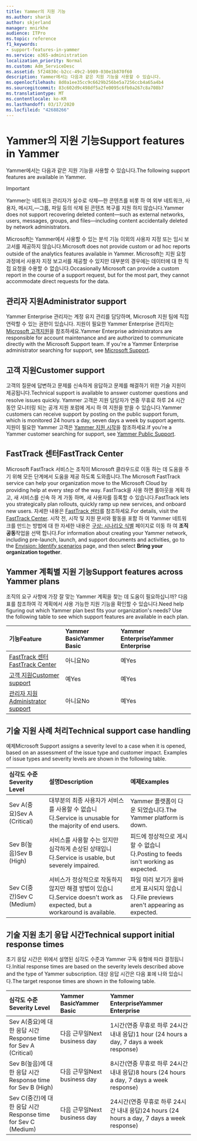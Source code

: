 ```yaml
---
title: Yammer의 지원 기능
ms.author: sharik
author: skjerland
manager: mnirkhe
audience: ITPro
ms.topic: reference
f1_keywords:
- support-features-in-yammer
ms.service: o365-administration
localization_priority: Normal
ms.custom: Adm_ServiceDesc
ms.assetid: 5f24830c-b2cc-49c2-b989-030e1b870f60
description: Yammer에서는 다음과 같은 지원 기능을 사용할 수 있습니다.
ms.openlocfilehash: 8d0a1ee35cc9c6629b256be5a7256ccb4a65a4b4
ms.sourcegitcommit: 83c602d9c498df5a2fe0095c6fb0a267c8a708b7
ms.translationtype: MT
ms.contentlocale: ko-KR
ms.lasthandoff: 03/17/2020
ms.locfileid: "42688266"
---
```

# <a name="support-features-in-yammer"></a><span data-ttu-id="9747c-103">Yammer의 지원 기능</span><span class="sxs-lookup"><span data-stu-id="9747c-103">Support features in Yammer</span></span>

<span data-ttu-id="9747c-104">Yammer에서는 다음과 같은 지원 기능을 사용할 수 있습니다.</span><span class="sxs-lookup"><span data-stu-id="9747c-104">The following support features are available in Yammer.</span></span>
  
> [!IMPORTANT]
> <span data-ttu-id="9747c-105">Yammer는 네트워크 관리자가 실수로 삭제&mdash;한 콘텐츠를 비롯 하 여 외부 네트워크, 사용자, 메시지,&mdash;그룹, 파일 등의 삭제 된 콘텐츠 복구를 지원 하지 않습니다.</span><span class="sxs-lookup"><span data-stu-id="9747c-105">Yammer does not support recovering deleted content&mdash;such as external networks, users, messages, groups, and files&mdash;including content accidentally deleted by network administrators.</span></span>
>
> <span data-ttu-id="9747c-106">Microsoft는 Yammer에서 사용할 수 있는 분석 기능 이외의 사용자 지정 또는 임시 보고서를 제공하지 않습니다.</span><span class="sxs-lookup"><span data-stu-id="9747c-106">Microsoft does not provide custom or ad hoc reports outside of the analytics features available in Yammer.</span></span> <span data-ttu-id="9747c-107">Microsoft는 지원 요청 과정에서 사용자 지정 보고서를 제공할 수 있지만 대부분의 경우에는 데이터에 대 한 직접 요청을 수용할 수 없습니다.</span><span class="sxs-lookup"><span data-stu-id="9747c-107">Occasionally Microsoft can provide a custom report in the course of a support request, but for the most part, they cannot accommodate direct requests for the data.</span></span>

## <a name="administrator-support"></a><span data-ttu-id="9747c-108">관리자 지원</span><span class="sxs-lookup"><span data-stu-id="9747c-108">Administrator support</span></span>

<span data-ttu-id="9747c-p102">Yammer Enterprise 관리자는 계정 유지 관리를 담당하며, Microsoft 지원 팀에 직접 연락할 수 있는 권한이 있습니다. 지원이 필요한 Yammer Enterprise 관리자는 [Microsoft 고객지원](https://go.microsoft.com/fwlink/p/?LinkId=330922)을 참조하세요.</span><span class="sxs-lookup"><span data-stu-id="9747c-p102">Yammer Enterprise administrators are responsible for account maintenance and are authorized to communicate directly with the Microsoft Support team. If you're a Yammer Enterprise administrator searching for support, see [Microsoft Support](https://go.microsoft.com/fwlink/p/?LinkId=330922).</span></span>

## <a name="customer-support"></a><span data-ttu-id="9747c-111">고객 지원</span><span class="sxs-lookup"><span data-stu-id="9747c-111">Customer support</span></span>

<span data-ttu-id="9747c-112">고객의 질문에 답변하고 문제를 신속하게 응답하고 문제를 해결하기 위한 기술 지원이 제공됩니다.</span><span class="sxs-lookup"><span data-stu-id="9747c-112">Technical support is available to answer customer questions and resolve issues quickly.</span></span> <span data-ttu-id="9747c-113">Yammer 고객은 지원 담당자가 연중 무휴로 하루 24 시간 동안 모니터링 되는 공개 지원 포럼에 게시 하 여 지원을 받을 수 있습니다.</span><span class="sxs-lookup"><span data-stu-id="9747c-113">Yammer customers can receive support by posting on the public support forum, which is monitored 24 hours a day, seven days a week by support agents.</span></span> <span data-ttu-id="9747c-114">지원이 필요한 Yammer 고객은 [Yammer 지원 시작](https://go.microsoft.com/fwlink/p/?LinkId=330921)을 참조하세요.</span><span class="sxs-lookup"><span data-stu-id="9747c-114">If you're a Yammer customer searching for support, see [Yammer Public Support](https://go.microsoft.com/fwlink/p/?LinkId=330921).</span></span>
   
## <a name="fasttrack-center"></a><span data-ttu-id="9747c-115">FastTrack 센터</span><span class="sxs-lookup"><span data-stu-id="9747c-115">FastTrack Center</span></span>

<span data-ttu-id="9747c-116">Microsoft FastTrack 서비스는 조직이 Microsoft 클라우드로 이동 하는 데 도움을 주기 위해 모든 단계에서 도움을 제공 하도록 도와줍니다.</span><span class="sxs-lookup"><span data-stu-id="9747c-116">The Microsoft FastTrack service can help your organization move to the Microsoft Cloud by providing help at every step of the way.</span></span> <span data-ttu-id="9747c-117">FastTrack을 사용 하면 롤아웃을 계획 하 고, 새 서비스를 신속 하 게 가동 하며, 새 사용자를 등록할 수 있습니다.</span><span class="sxs-lookup"><span data-stu-id="9747c-117">FastTrack lets you strategically plan rollouts, quickly ramp up new services, and onboard new users.</span></span> <span data-ttu-id="9747c-118">자세한 내용은 [FastTrack 센터](https://go.microsoft.com/fwlink/?LinkID=518597&amp;clcid=0x409)를 참조하세요.</span><span class="sxs-lookup"><span data-stu-id="9747c-118">For details, visit the [FastTrack Center](https://go.microsoft.com/fwlink/?LinkID=518597&amp;clcid=0x409).</span></span> <span data-ttu-id="9747c-119">시작 전, 시작 및 지원 문서와 활동을 포함 하 여 Yammer 네트워크를 만드는 방법에 대 한 자세한 내용은 [구상: 시나리오 식별](https://fasttrack.microsoft.com/office/envision/identify-scenarios) 페이지로 이동 하 여 **조직 공동**작업을 선택 합니다.</span><span class="sxs-lookup"><span data-stu-id="9747c-119">For information about creating your Yammer network, including pre-launch, launch, and support documents and activities, go to the [Envision: Identify scenarios](https://fasttrack.microsoft.com/office/envision/identify-scenarios) page, and then select **Bring your organization together**.</span></span>

## <a name="support-features-across-yammer-plans"></a><span data-ttu-id="9747c-120">Yammer 계획별 지원 기능</span><span class="sxs-lookup"><span data-stu-id="9747c-120">Support features across Yammer plans</span></span>

<span data-ttu-id="9747c-p105">조직의 요구 사항에 가장 잘 맞는 Yammer 계획을 찾는 데 도움이 필요하십니까? 다음 표를 참조하여 각 계획에서 사용 가능한 지원 기능을 확인할 수 있습니다.</span><span class="sxs-lookup"><span data-stu-id="9747c-p105">Need help figuring out which Yammer plan best fits your organization's needs? Use the following table to see which support features are available in each plan.</span></span>
  
|<span data-ttu-id="9747c-123">**기능**</span><span class="sxs-lookup"><span data-stu-id="9747c-123">**Feature**</span></span>|<span data-ttu-id="9747c-124">**Yammer Basic**</span><span class="sxs-lookup"><span data-stu-id="9747c-124">**Yammer Basic**</span></span>|<span data-ttu-id="9747c-125">**Yammer Enterprise**</span><span class="sxs-lookup"><span data-stu-id="9747c-125">**Yammer Enterprise**</span></span>|
|:-----|:-----|:-----|
|[<span data-ttu-id="9747c-126">FastTrack 센터</span><span class="sxs-lookup"><span data-stu-id="9747c-126">FastTrack Center</span></span>](https://go.microsoft.com/fwlink/?LinkID=518597&amp;clcid=0x409) <br/> |<span data-ttu-id="9747c-127">아니요</span><span class="sxs-lookup"><span data-stu-id="9747c-127">No</span></span>  <br/> |<span data-ttu-id="9747c-128">예</span><span class="sxs-lookup"><span data-stu-id="9747c-128">Yes</span></span>  <br/> |
|[<span data-ttu-id="9747c-129">고객 지원</span><span class="sxs-lookup"><span data-stu-id="9747c-129">Customer support</span></span>](support-features-in-yammer.md#customer-support) <br/> |<span data-ttu-id="9747c-130">예</span><span class="sxs-lookup"><span data-stu-id="9747c-130">Yes</span></span>  <br/> |<span data-ttu-id="9747c-131">예</span><span class="sxs-lookup"><span data-stu-id="9747c-131">Yes</span></span>  <br/> |
|[<span data-ttu-id="9747c-132">관리자 지원</span><span class="sxs-lookup"><span data-stu-id="9747c-132">Administrator support</span></span>](support-features-in-yammer.md#administrator-support) <br/> |<span data-ttu-id="9747c-133">아니요</span><span class="sxs-lookup"><span data-stu-id="9747c-133">No</span></span>  <br/> |<span data-ttu-id="9747c-134">예</span><span class="sxs-lookup"><span data-stu-id="9747c-134">Yes</span></span>  <br/> |
 
## <a name="technical-support-case-handling"></a><span data-ttu-id="9747c-135">기술 지원 사례 처리</span><span class="sxs-lookup"><span data-stu-id="9747c-135">Technical support case handling</span></span>

<span data-ttu-id="9747c-p106">예제</span><span class="sxs-lookup"><span data-stu-id="9747c-p106">Microsoft Support assigns a severity level to a case when it is opened, based on an assessment of the issue type and customer impact. Examples of issue types and severity levels are shown in the following table.</span></span> 
  
|<span data-ttu-id="9747c-138">**심각도 수준**</span><span class="sxs-lookup"><span data-stu-id="9747c-138">**Severity Level**</span></span>|<span data-ttu-id="9747c-139">**설명**</span><span class="sxs-lookup"><span data-stu-id="9747c-139">**Description**</span></span>|<span data-ttu-id="9747c-140">**예제**</span><span class="sxs-lookup"><span data-stu-id="9747c-140">**Examples**</span></span>|
|:-----|:-----|:-----|
|<span data-ttu-id="9747c-141">Sev A(중요)</span><span class="sxs-lookup"><span data-stu-id="9747c-141">Sev A (Critical)</span></span>  <br/> |<span data-ttu-id="9747c-142">대부분의 최종 사용자가 서비스를 사용할 수 없습니다.</span><span class="sxs-lookup"><span data-stu-id="9747c-142">Service is unusable for the majority of end users.</span></span>  <br/> |<span data-ttu-id="9747c-143">Yammer 플랫폼이 다운 되었습니다.</span><span class="sxs-lookup"><span data-stu-id="9747c-143">The Yammer platform is down.</span></span>  <br/> |
|<span data-ttu-id="9747c-144">Sev B(높음)</span><span class="sxs-lookup"><span data-stu-id="9747c-144">Sev B (High)</span></span>  <br/> |<span data-ttu-id="9747c-145">서비스를 사용할 수는 있지만 심각하게 손상된 상태입니다.</span><span class="sxs-lookup"><span data-stu-id="9747c-145">Service is usable, but severely impaired.</span></span>  <br/> |<span data-ttu-id="9747c-146">피드에 정상적으로 게시할 수 없습니다.</span><span class="sxs-lookup"><span data-stu-id="9747c-146">Posting to feeds isn't working as expected.</span></span>  <br/> |
|<span data-ttu-id="9747c-147">Sev C(중간)</span><span class="sxs-lookup"><span data-stu-id="9747c-147">Sev C (Medium)</span></span>  <br/> |<span data-ttu-id="9747c-148">서비스가 정상적으로 작동하지 않지만 해결 방법이 있습니다.</span><span class="sxs-lookup"><span data-stu-id="9747c-148">Service doesn't work as expected, but a workaround is available.</span></span>  <br/> |<span data-ttu-id="9747c-149">파일 미리 보기가 올바르게 표시되지 않습니다.</span><span class="sxs-lookup"><span data-stu-id="9747c-149">File previews aren't appearing as expected.</span></span>  <br/> |

## <a name="technical-support-initial-response-times"></a><span data-ttu-id="9747c-150">기술 지원 초기 응답 시간</span><span class="sxs-lookup"><span data-stu-id="9747c-150">Technical support initial response times</span></span>

<span data-ttu-id="9747c-151">초기 응답 시간은 위에서 설명된 심각도 수준과 Yammer 구독 유형에 따라 결정됩니다.</span><span class="sxs-lookup"><span data-stu-id="9747c-151">Initial response times are based on the severity levels described above and the type of Yammer subscription.</span></span> <span data-ttu-id="9747c-152">대상 응답 시간은 다음 표에 나와 있습니다.</span><span class="sxs-lookup"><span data-stu-id="9747c-152">The target response times are shown in the following table.</span></span>
  
|<span data-ttu-id="9747c-153">**심각도 수준**</span><span class="sxs-lookup"><span data-stu-id="9747c-153">**Severity Level**</span></span>|<span data-ttu-id="9747c-154">**Yammer Basic**</span><span class="sxs-lookup"><span data-stu-id="9747c-154">**Yammer Basic**</span></span>|<span data-ttu-id="9747c-155">**Yammer Enterprise**</span><span class="sxs-lookup"><span data-stu-id="9747c-155">**Yammer Enterprise**</span></span>|
|:-----|:-----|:-----|
|<span data-ttu-id="9747c-156">Sev A(중요)에 대한 응답 시간</span><span class="sxs-lookup"><span data-stu-id="9747c-156">Response time for Sev A (Critical)</span></span>  <br/> |<span data-ttu-id="9747c-157">다음 근무일</span><span class="sxs-lookup"><span data-stu-id="9747c-157">Next business day</span></span>  <br/> |<span data-ttu-id="9747c-158">1시간(연중 무휴로 하루 24시간 내내 응답)</span><span class="sxs-lookup"><span data-stu-id="9747c-158">1 hour (24 hours a day, 7 days a week response)</span></span>  <br/> |
|<span data-ttu-id="9747c-159">Sev B(높음)에 대한 응답 시간</span><span class="sxs-lookup"><span data-stu-id="9747c-159">Response time for Sev B (High)</span></span>  <br/> |<span data-ttu-id="9747c-160">다음 근무일</span><span class="sxs-lookup"><span data-stu-id="9747c-160">Next business day</span></span>  <br/> |<span data-ttu-id="9747c-161">8시간(연중 무휴로 하루 24시간 내내 응답)</span><span class="sxs-lookup"><span data-stu-id="9747c-161">8 hours (24 hours a day, 7 days a week response)</span></span>  <br/> |
|<span data-ttu-id="9747c-162">Sev C(중간)에 대한 응답 시간</span><span class="sxs-lookup"><span data-stu-id="9747c-162">Response time for Sev C (Medium)</span></span>  <br/> |<span data-ttu-id="9747c-163">다음 근무일</span><span class="sxs-lookup"><span data-stu-id="9747c-163">Next business day</span></span>  <br/> |<span data-ttu-id="9747c-164">24시간(연중 무휴로 하루 24시간 내내 응답)</span><span class="sxs-lookup"><span data-stu-id="9747c-164">24 hours (24 hours a day, 7 days a week response)</span></span>  <br/> |
